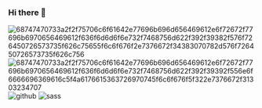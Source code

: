### Hi there 👋

<!--
**Juju075/Juju075** is a ✨ _special_ ✨ repository because its `README.md` (this file) appears on your GitHub profile.

Here are some ideas to get you started:

- 🔭 I’m currently working on ...
- 🌱 I’m currently learning Vue JS
- 👯 I’m looking to collaborate on ...
- 🤔 I’m looking for help with ...
- 💬 Ask me about ...
- 📫 How to reach me: ...

- ⚡ Fun fact: ...
-->
![68747470733a2f2f75706c6f61642e77696b696d656469612e6f72672f77696b6970656469612f636f6d6d6f6e732f7468756d622f392f39382f576f726450726573735f626c75655f6c6f676f2e7376672f34383070782d576f726450726573735f626c756](https://user-images.githubusercontent.com/59140742/165370883-1c28cfaf-7878-455a-86f9-6b6cdf01aae9.png)
![68747470733a2f2f75706c6f61642e77696b696d656469612e6f72672f77696b6970656469612f636f6d6d6f6e732f7468756d622f392f39392f556e6f6666696369616c5f4a6176615363726970745f6c6f676f5f322e7376672f31303234707](https://user-images.githubusercontent.com/59140742/165370886-8743548a-3ab5-40d6-96f5-b02bd82ad954.png)
![github](https://user-images.githubusercontent.com/59140742/165370887-b5776825-5911-4e51-8324-1f1f174efa9f.png)
![sass](https://user-images.githubusercontent.com/59140742/165370888-8c35cbd1-f5ea-4f0f-9bd9-f8bd04f640c7.png)
